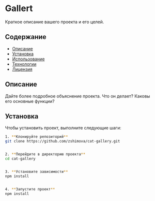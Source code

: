 # Gallert

Краткое описание вашего проекта и его целей.

## Содержание

- [Описание](#описание)
- [Установка](#установка)
- [Использование](#использование)
- [Технологии](#технологии)
- [Лицензия](#лицензия)

## Описание

Дайте более подробное объяснение проекта. Что он делает? Каковы его основные функции? 






## Установка

Чтобы установить проект, выполните следующие шаги:

```bash
1. **Клонируйте репозиторий**
git clone https://github.com/zshimova/cat-gallery.git


2. **Перейдите в директорию проекта**
cd cat-gallery


3. **Установите зависимости**
npm install


4. **Запустите проект**
npm install




